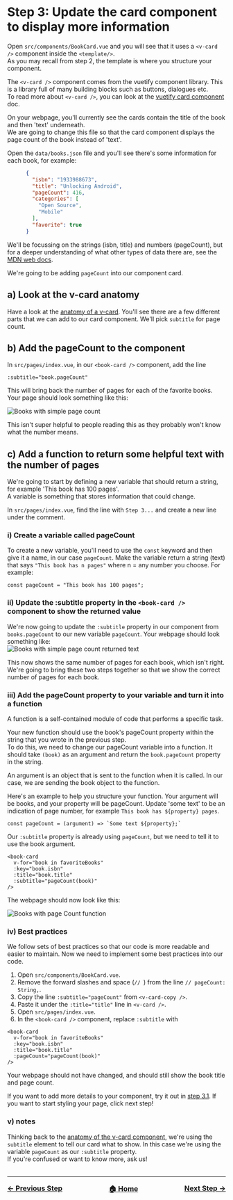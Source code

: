 # Step 3: Update the card component to display more information
Open `src/components/BookCard.vue` and you will see that it uses a `<v-card />` component inside the `<template/>`.</br>
As you may recall from step 2, the template is where you structure your component.

The `<v-card />` component comes from the vuetify component library. This is a library full of many building blocks such as buttons, dialogues etc.</br>
To read more about `<v-card />`, you can look at the [vuetify card component](https://vuetifyjs.com/en/components/cards/) doc.

On your webpage, you'll currently see the cards contain the title of the book and then 'text' underneath.</br>
We are going to change this file so that the card component displays the page count of the book instead of 'text'.

Open the `data/books.json` file and you'll see there's some information for each book, for example:</br>
``` json
      {
        "isbn": "1933988673",
        "title": "Unlocking Android",
        "pageCount": 416,
        "categories": [
          "Open Source",
          "Mobile"
        ],
        "favorite": true
      }
```
We'll be focussing on the strings (isbn, title) and numbers (pageCount), but for a deeper understanding of what other types of data there are, see the [MDN web docs](https://developer.mozilla.org/en-US/docs/Web/JavaScript/Data_structures).

We're going to be adding `pageCount` into our component card.

## a) Look at the v-card anatomy
Have a look at the [anatomy of a v-card](https://vuetifyjs.com/en/components/cards/#anatomy). You'll see there are a few different parts that we can add to our card component. We'll pick `subtitle` for page count.

## b) Add the pageCount to the component
In `src/pages/index.vue`, in our `<book-card />` component, add the line
```
:subtitle="book.pageCount"
```
This will bring back the number of pages for each of the favorite books.</br>
Your page should look something like this:

![Books with simple page count](./step-3-b.png)

This isn't super helpful to people reading this as they probably won't know what the number means.

## c) Add a function to return some helpful text with the number of pages
We're going to start by defining a new variable that should return a string, for example 'This book has 100 pages'.</br>
A variable is something that stores information that could change. 

In `src/pages/index.vue`, find the line with `Step 3...` and create a new line under the comment.

### i) Create a variable called pageCount
To create a new variable, you'll need to use the `const` keyword and then give it a name, in our case `pageCount`.
Make the variable return a string (text) that says `"This book has n pages"` where n = any number you choose. For example:
```
const pageCount = "This book has 100 pages";
```
### ii) Update the :subtitle property in the `<book-card />` component to show the returned value
We're now going to update the `:subtitle` property in our component from `books.pageCount` to our new variable `pageCount`. Your webpage should look something like:</br>
![Books with simple page count returned text](./step-3-c-i.png)

This now shows the same number of pages for each book, which isn't right. We're going to bring these two steps together so that we show the correct number of pages for each book.

### iii) Add the pageCount property to your variable and turn it into a function
A function is a self-contained module of code that performs a specific task.

Your new function should use the book's pageCount property within the string that you wrote in the previous step.</br>
To do this, we need to change our pageCount variable into a function. It should take `(book)` as an argument and return the `book.pageCount` property in the string.

An argument is an object that is sent to the function when it is called. In our case, we are sending the book object to the function.

Here's an example to help you structure your function. Your argument will be books, and your property will be pageCount. Update 'some text' to be an indication of page number, for example `This book has ${property} pages`.</br>
```
const pageCount = (argument) => `Some text ${property};`
```

Our `:subtitle` property is already using `pageCount`, but we need to tell it to use the book argument.

```
<book-card
  v-for="book in favoriteBooks"
  :key="book.isbn"
  :title="book.title"
  :subtitle="pageCount(book)"
/>
```
The webpage should now look like this:

![Books with page Count function](./step-3-c-iii.png)

### iv) Best practices
We follow sets of best practices so that our code is more readable and easier to maintain. Now we need to implement some best practices into our code.

1. Open `src/components/BookCard.vue`.
2. Remove the forward slashes and space (`// `) from the line `// pageCount: String,`.
3. Copy the line `:subtitle="pageCount"` from `<v-card-copy />`.
4. Paste it under the `:title="title"` line in `<v-card />`.
5. Open `src/pages/index.vue`.
6. In the `<book-card />` component, replace `:subtitle` with 

```
<book-card
  v-for="book in favoriteBooks"
  :key="book.isbn"
  :title="book.title"
  :pageCount="pageCount(book)"
/>
```

Your webpage should not have changed, and should still show the book title and page count.

If you want to add more details to your component, try it out in <span><a href="./step-4.md">step 3.1</a></span>. If you want to start styling your page, click next step!

### v) notes
Thinking back to the [anatomy of the v-card component](https://vuetifyjs.com/en/components/cards/#anatomy), we're using the `subtitle` element to tell our card what to show. In this case we're using the variable `pageCount` as our `:subtitle` property.</br>
If you're confused or want to know more, ask us!

<hr style="margin-top: 32px">
<div style="display: flex; justify-content: space-between; margin-top: 16px; font-weight: bold; font-size: 16px">
  <span><a href="./step-2.md">← Previous Step</a></span>
  <span><a href="README.md">🏠 Home</a></span>
  <span><a href="./step-4.md">Next Step →</a></span>
</div>